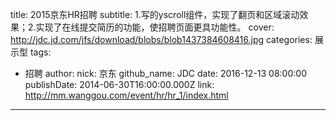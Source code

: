 title: 2015京东HR招聘
subtitle: 1.写的yscroll组件，实现了翻页和区域滚动效果；2.实现了在线提交简历的功能，使招聘页面更具功能性。
cover: http://jdc.jd.com/jfs/download/blobs/blob1437384608416.jpg
categories: 展示型
tags:
  - 招聘
author:
  nick: 京东
  github_name: JDC
date: 2016-12-13 08:00:00
publishDate: 2014-06-30T16:00:00.000Z
link: http://mm.wanggou.com/event/hr/hr_1/index.html
---